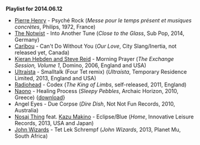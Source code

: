 **Playlist for 2014.06.12**

* [Pierre Henry](http://musicbrainz.org/artist/24e0aaa1-7961-4ab8-865e-e736226e41c9) - Psyché Rock (_Messe pour le temps présent et musiques concrètes_, Philips, 1972, France)
* [The Notwist](http://musicbrainz.org/artist/f180cec2-9421-4417-a841-c7372090d13d) - Into Another Tune (_Close to the Glass_, Sub Pop, 2014, Germany)
* [Caribou](http://musicbrainz.org/artist/735e3514-a8ae-401f-af3b-6300df1b8d2c) - Can't Do Without You (_Our Love_, City Slang/Inertia, not released yet, Canada)
* [Kieran Hebden and Steve Reid](http://musicbrainz.org/artist/acef318f-bdd4-485d-b7e9-313e58e646fa) - Morning Prayer (_The Exchange Session, Volume 1_, Domino, 2006, England and USA)
* [Ultraísta](http://musicbrainz.org/artist/fe4a653a-dc81-4422-b3f0-60ecb9107eeb) - Smalltalk (Four Tet remix) (_Ultraísta_, Temporary Residence Limited, 2013, England and USA)
* [Radiohead](http://musicbrainz.org/artist/a74b1b7f-71a5-4011-9441-d0b5e4122711) - Codex (_The King of Limbs_, self-released, 2011, England)
* [Naono](http://musicbrainz.org/artist/21b20dcd-b6b4-4d53-96e0-9c3f97c5670e) - Healing Process (_Sleepy Pebbles_, Archaic Horizon, 2010, Greece) {[download](https://archive.org/details/AH038_naono_-_Sleepy_Pebbles)}
* Angel Eyes - Due Corpse (_Dire Dish_, Not Not Fun Records, 2010, Australia)
* [Nosaj Thing](http://musicbrainz.org/artist/b476bc5e-19ca-4e5a-82c8-1a068d601a7d) feat. [Kazu Makino](http://musicbrainz.org/artist/de61fcb0-a665-413d-b4eb-c8e123f5fb5b) - Eclipse/Blue (_Home_, Innovative Leisure Records, 2013, USA and Japan)
* [John Wizards](http://musicbrainz.org/artist/9ead0b84-3e7b-40f5-bcb7-ca658e782801) - Tet Lek Schrempf (_John Wizards_, 2013, Planet Mu, South Africa)
